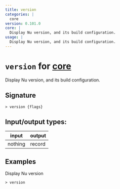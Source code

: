 ```yaml
---
title: version
categories: |
  core
version: 0.101.0
core: |
  Display Nu version, and its build configuration.
usage: |
  Display Nu version, and its build configuration.
---
```

<!-- This file is automatically generated. Please edit the command in https://github.com/nushell/nushell instead. -->

# `version` for [core](/commands/categories/core.md)

<div class='command-title'>Display Nu version, and its build configuration.</div>

## Signature

```> version {flags} ```


## Input/output types:

| input   | output |
| ------- | ------ |
| nothing | record |

## Examples

Display Nu version
```nu
> version

```
